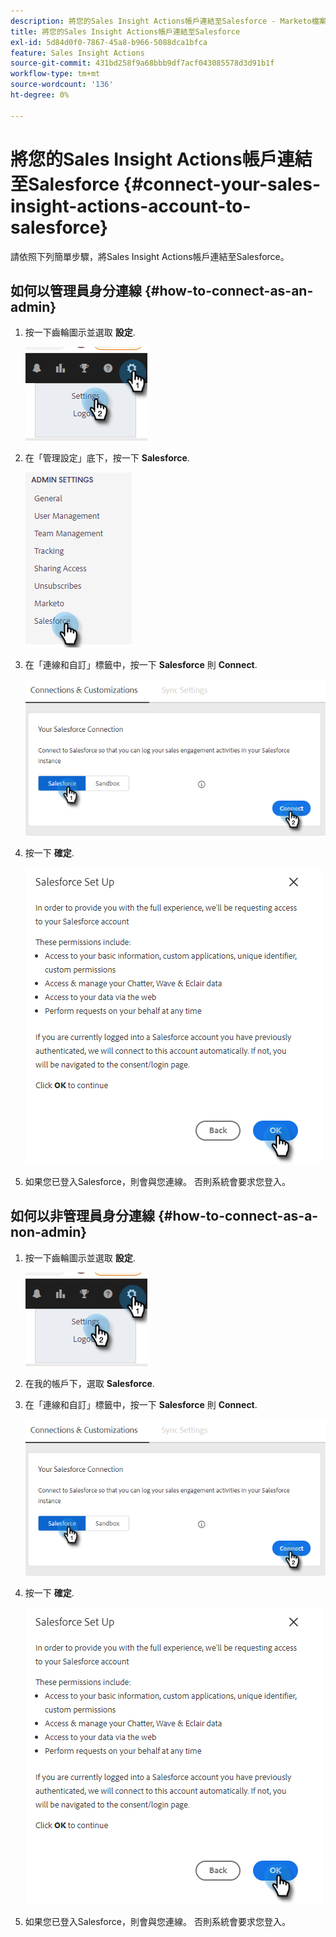 ```yaml
---
description: 將您的Sales Insight Actions帳戶連結至Salesforce - Marketo檔案 — 產品檔案
title: 將您的Sales Insight Actions帳戶連結至Salesforce
exl-id: 5d84d0f0-7867-45a8-b966-5088dca1bfca
feature: Sales Insight Actions
source-git-commit: 431bd258f9a68bbb9df7acf043085578d3d91b1f
workflow-type: tm+mt
source-wordcount: '136'
ht-degree: 0%

---
```


# 將您的Sales Insight Actions帳戶連結至Salesforce {#connect-your-sales-insight-actions-account-to-salesforce}

請依照下列簡單步驟，將Sales Insight Actions帳戶連結至Salesforce。

## 如何以管理員身分連線 {#how-to-connect-as-an-admin}

1. 按一下齒輪圖示並選取 **設定**.

   ![](assets/connect-your-marketo-sales-account-to-salesforce-1.png)

1. 在「管理設定」底下，按一下 **Salesforce**.

   ![](assets/connect-your-marketo-sales-account-to-salesforce-2.png)

1. 在「連線和自訂」標籤中，按一下 **Salesforce** 則 **Connect**.

   ![](assets/connect-your-marketo-sales-account-to-salesforce-3.png)

1. 按一下 **確定**.

   ![](assets/connect-your-marketo-sales-account-to-salesforce-4.png)

1. 如果您已登入Salesforce，則會與您連線。 否則系統會要求您登入。

## 如何以非管理員身分連線 {#how-to-connect-as-a-non-admin}

1. 按一下齒輪圖示並選取 **設定**.

   ![](assets/connect-your-marketo-sales-account-to-salesforce-5.png)

1. 在我的帳戶下，選取 **Salesforce**.

1. 在「連線和自訂」標籤中，按一下 **Salesforce** 則 **Connect**.

   ![](assets/connect-your-marketo-sales-account-to-salesforce-7.png)

1. 按一下 **確定**.

   ![](assets/connect-your-marketo-sales-account-to-salesforce-8.png)

1. 如果您已登入Salesforce，則會與您連線。 否則系統會要求您登入。

